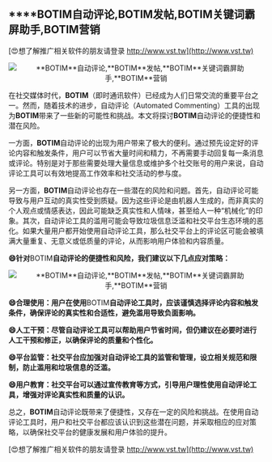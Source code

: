 ## ****BOTIM**自动评论,**BOTIM**发帖,**BOTIM**关键词霸屏助手,**BOTIM**营销**

[😍想了解推广相关软件的朋友请登录 http://www.vst.tw](http://www.vst.tw)

 <center><img src="https://vst.tw/MP4/tuiguang/png/5.png" alt="**BOTIM**自动评论,**BOTIM**发帖,**BOTIM**关键词霸屏助手,**BOTIM**营销"></center>

在社交媒体时代，**BOTIM**（即时通讯软件）已经成为人们日常交流的重要平台之一。然而，随着技术的进步，自动评论（Automated Commenting）工具的出现为**BOTIM**带来了一些新的可能性和挑战。本文将探讨**BOTIM**自动评论的便捷性和潜在风险。

一方面，**BOTIM**自动评论的出现为用户带来了极大的便利。通过预先设定好的评论内容和触发条件，用户可以节省大量时间和精力，不再需要手动回复每一条消息或评论。特别是对于那些需要处理大量信息或维护多个社交账号的用户来说，自动评论工具可以有效地提高工作效率和社交活动的参与度。

另一方面，**BOTIM**自动评论也存在一些潜在的风险和问题。首先，自动评论可能导致与用户互动的真实性受到质疑。因为这些评论是由机器人生成的，而非真实的个人观点或情感表达，因此可能缺乏真实性和人情味，甚至给人一种“机械化”的印象。其次，自动评论工具的滥用可能会导致垃圾信息泛滥和社交平台生态环境的恶化。如果大量用户都开始使用自动评论工具，那么社交平台上的评论区可能会被填满大量重复、无意义或低质量的评论，从而影响用户体验和内容质量。

**😄针对**BOTIM**自动评论的便捷性和风险，我们建议以下几点应对策略：**

 <center><img src="https://vst.tw/MP4/tuiguang/png/8.png" alt="**BOTIM**自动评论,**BOTIM**发帖,**BOTIM**关键词霸屏助手,**BOTIM**营销"></center>

**😄合理使用：用户在使用**BOTIM**自动评论工具时，应该谨慎选择评论内容和触发条件，确保评论的真实性和合适性，避免滥用导致负面影响。**

**😄人工干预：尽管自动评论工具可以帮助用户节省时间，但仍建议在必要时进行人工干预和修正，以确保评论的质量和个性化。**

**😄平台监管：社交平台应加强对自动评论工具的监管和管理，设立相关规范和限制，防止滥用和垃圾信息的泛滥。**

**😄用户教育：社交平台可以通过宣传教育等方式，引导用户理性使用自动评论工具，增强对评论真实性和质量的认识。**

总之，**BOTIM**自动评论既带来了便捷性，又存在一定的风险和挑战。在使用自动评论工具时，用户和社交平台都应该认识到这些潜在问题，并采取相应的应对策略，以确保社交平台的健康发展和用户体验的提升。

[😍想了解推广相关软件的朋友请登录 http://www.vst.tw](http://www.vst.tw)



